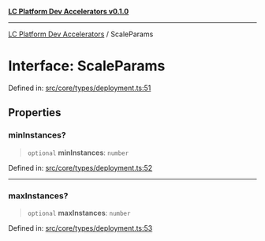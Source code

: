 [**LC Platform Dev Accelerators v0.1.0**](../README.md)

***

[LC Platform Dev Accelerators](../globals.md) / ScaleParams

# Interface: ScaleParams

Defined in: [src/core/types/deployment.ts:51](https://github.com/stainedhead/lc-platform-dev-accelerators/blob/12c3626979e745866113de19cb4bb33222f28139/src/core/types/deployment.ts#L51)

## Properties

### minInstances?

> `optional` **minInstances**: `number`

Defined in: [src/core/types/deployment.ts:52](https://github.com/stainedhead/lc-platform-dev-accelerators/blob/12c3626979e745866113de19cb4bb33222f28139/src/core/types/deployment.ts#L52)

***

### maxInstances?

> `optional` **maxInstances**: `number`

Defined in: [src/core/types/deployment.ts:53](https://github.com/stainedhead/lc-platform-dev-accelerators/blob/12c3626979e745866113de19cb4bb33222f28139/src/core/types/deployment.ts#L53)
